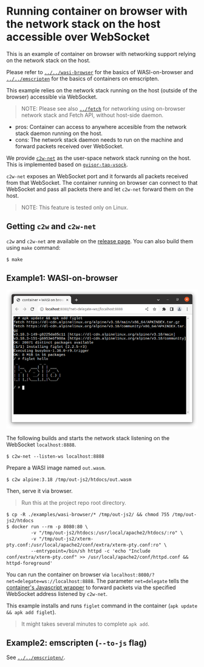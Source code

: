 # Running container on browser with the network stack on the host accessible over WebSocket

This is an example of container on browser with networking support relying on the network stack on the host.

Please refer to [`../../wasi-browser`](../../wasi-browser/) for the basics of WASI-on-browser and [`../../emscripten`](../../emscripten/) for the basics of containers on emscripten.

This example relies on the network stack running on the host (outside of the browser) accessible via WebSocket.

> NOTE: Please see also [`../fetch`](../fetch/) for networking using on-browser network stack and Fetch API, without host-side daemon.

- pros: Container can access to anywhere accesible from the network stack daemon running on the host.
- cons:  The network stack daemon needs to run on the machine and forward packets received over WebSocket.

We provide [`c2w-net`](../../../cmd/c2w-net/) as the user-space network stack running on the host.
This is implemented based on [`gvisor-tap-vsock`](https://github.com/containers/gvisor-tap-vsock).

`c2w-net` exposes an WebSocket port and it forwards all packets received from that WebSocket.
The container running on browser can connect to that WebSocket and pass all packets there and let `c2w-net` forward them on the host.

> NOTE: This feature is tested only on Linux.

## Getting `c2w` and `c2w-net`

`c2w` and `c2w-net` are available on the [release page](https://github.com/ktock/container2wasm/releases).
You can also build them using `make` command:

```
$ make
```

## Example1: WASI-on-browser

![Alpine container on browser with host networking](../../../docs/images/alpine-wasi-on-browser-host-networking.png)

The following builds and starts the network stack listening on the WebSocket `localhost:8888`.

```
$ c2w-net --listen-ws localhost:8888
```

Prepare a WASI image named `out.wasm`.

```
$ c2w alpine:3.18 /tmp/out-js2/htdocs/out.wasm
```

Then, serve it via browser.

> Run this at the project repo root directory.

```
$ cp -R ./examples/wasi-browser/* /tmp/out-js2/ && chmod 755 /tmp/out-js2/htdocs
$ docker run --rm -p 8080:80 \
         -v "/tmp/out-js2/htdocs:/usr/local/apache2/htdocs/:ro" \
         -v "/tmp/out-js2/xterm-pty.conf:/usr/local/apache2/conf/extra/xterm-pty.conf:ro" \
         --entrypoint=/bin/sh httpd -c 'echo "Include conf/extra/xterm-pty.conf" >> /usr/local/apache2/conf/httpd.conf && httpd-foreground'
```

You can run the container on browser via `localhost:8080/?net=delegate=ws://localhost:8888`.
The parameter `net=delegate` tells the [container's Javascript wrapper](../../wasi-browser/) to forward packets via the specified WebSocket address listened by `c2w-net`.

This example installs and runs `figlet` command in the container (`apk update && apk add figlet`).

> It might takes several minutes to complete `apk add`.

## Example2: emscripten (`--to-js` flag)

See [`../../emscripten/`](../../emscripten/).
